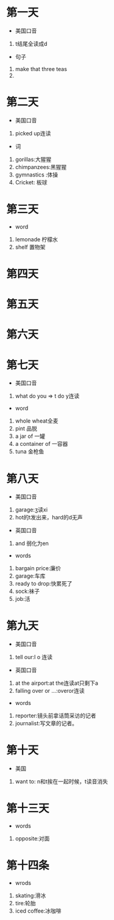 # 第一天
- 美国口音
1. t结尾全读成d
- 句子
1.  make that three teas
2.  
# 第二天
- 美国口音
1. picked up连读
- 词
1. gorillas:大猩猩
2. chimpanzees:黑猩猩
3. gymnastics :体操
4. Cricket: 板球
# 第三天
- word
1. lemonade  柠檬水
2. shelf 置物架
# 第四天
# 第五天
# 第六天
# 第七天
- 美国口音
1. what do you => t do y连读
- word
1. whole wheat全麦
2. pint 品脱
3. a jar of 一罐
4. a container of 一容器
4. tuna  金枪鱼
# 第八天
- 美国口音
1. garage:ʒ读xi
2. hot的t发出来，hard的d无声
- 英国口音
1. and 弱化为en
- words
1. bargain price:廉价
2. garage:车库
3. ready to drop:快累死了
4. sock:袜子
5. job:活
# 第九天
- 美国口音
1. tell our:l o 连读
- 英国口音
1. at the airport:at the连读at只剩下a
2. falling over or ...:overor连读
- words
1. reporter:镜头前拿话筒采访的记者
2. journalist:写文章的记者。
# 第十天
- 美国
1. want to: n和t挨在一起时候，t读音消失
# 第十三天
- words
1. opposite:对面
# 第十四条
- wrods
1. skating:滑冰
2. tire:轮胎
3. iced coffee:冰咖啡
